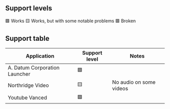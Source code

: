 ## Support levels

🟩 Works
🟨 Works, but with some notable problems
🟥 Broken

## Support table

|Application                   |Support level  |Notes                   |
|------------------------------|---------------|------------------------|
|A. Datum Corporation Launcher | 🟩            |                        |
|Northridge Video              | 🟨            |No audio on some videos |
|Youtube Vanced                | 🟩            ||